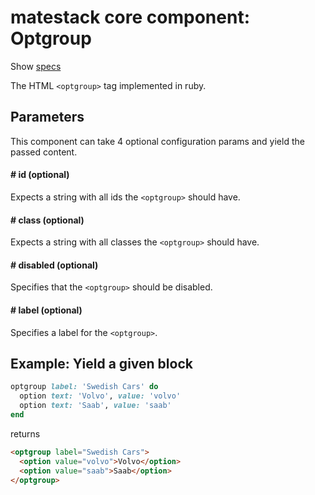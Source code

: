 # matestack core component: Optgroup

Show [specs](/spec/usage/components/optgroup_spec.rb)

The HTML `<optgroup>` tag implemented in ruby.

## Parameters

This component can take 4 optional configuration params and yield the passed content.

#### # id (optional)
Expects a string with all ids the `<optgroup>` should have.

#### # class (optional)
Expects a string with all classes the `<optgroup>` should have.

#### # disabled (optional)
Specifies that the `<optgroup>` should be disabled.

#### # label (optional)
Specifies a label for the `<optgroup>`.

## Example: Yield a given block

```ruby
optgroup label: 'Swedish Cars' do
  option text: 'Volvo', value: 'volvo'
  option text: 'Saab', value: 'saab'
end
```

returns

```html
<optgroup label="Swedish Cars">
  <option value="volvo">Volvo</option>
  <option value="saab">Saab</option>
</optgroup>
```
